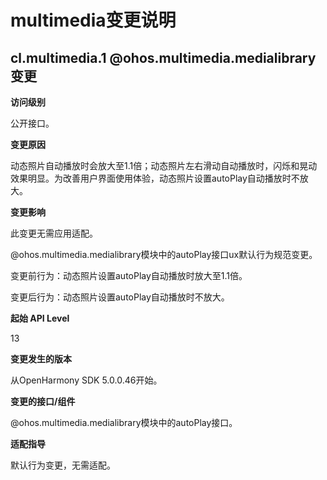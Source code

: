 # multimedia变更说明

## cl.multimedia.1 @ohos.multimedia.medialibrary变更

**访问级别**

公开接口。

**变更原因**

动态照片自动播放时会放大至1.1倍；动态照片左右滑动自动播放时，闪烁和晃动效果明显。为改善用户界面使用体验，动态照片设置autoPlay自动播放时不放大。

**变更影响**

此变更无需应用适配。

@ohos.multimedia.medialibrary模块中的autoPlay接口ux默认行为规范变更。

变更前行为：动态照片设置autoPlay自动播放时放大至1.1倍。

变更后行为：动态照片设置autoPlay自动播放时不放大。

**起始 API Level**

13

**变更发生的版本**

从OpenHarmony SDK 5.0.0.46开始。

**变更的接口/组件**

@ohos.multimedia.medialibrary模块中的autoPlay接口。

**适配指导**

默认行为变更，无需适配。